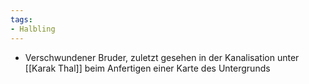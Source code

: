 ```yaml
---
tags:
- Halbling
---
```


- Verschwundener Bruder, zuletzt gesehen in der Kanalisation unter [[Karak Thal]] beim Anfertigen einer Karte des Untergrunds